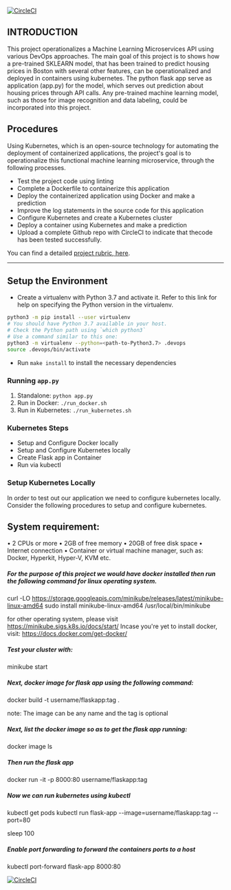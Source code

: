 [![CircleCI](https://dl.circleci.com/status-badge/img/gh/Blessing-AkP/DevOps_Microservices/tree/master.svg?style=svg)](https://dl.circleci.com/status-badge/redirect/gh/Blessing-AkP/DevOps_Microservices/tree/master)

## INTRODUCTION

This project operationalizes a Machine Learning Microservices API using various DevOps approaches.
The main goal of this project is to shows how a pre-trained SKLEARN model, that has been trained to predict housing prices in Boston with several other features, can be operationalized and deployed in containers using kubernetes. The python flask app serve as application (app.py) for the model, which serves out prediction about housing prices through API calls. Any pre-trained machine learning model, such as those for image recognition and data labeling, could be incorporated into this project.


## Procedures

Using Kubernetes, which is an open-source technology for automating the deployment of containerized applications, the project's goal is to operationalize this functional machine learning microservice, through the following processes.
* Test the project code using linting
* Complete a Dockerfile to containerize this application
* Deploy the containerized application using Docker and make a prediction
* Improve the log statements in the source code for this application
* Configure Kubernetes and create a Kubernetes cluster
* Deploy a container using Kubernetes and make a prediction
* Upload a complete Github repo with CircleCI to indicate that thecode has been tested successfully.

You can find a detailed [project rubric, here](https://review.udacity.com/#!/rubrics/2576/view).

---

## Setup the Environment

* Create a virtualenv with Python 3.7 and activate it. Refer to this link for help on specifying the Python version in the virtualenv. 
```bash
python3 -m pip install --user virtualenv
# You should have Python 3.7 available in your host. 
# Check the Python path using `which python3`
# Use a command similar to this one:
python3 -m virtualenv --python=<path-to-Python3.7> .devops
source .devops/bin/activate
```
* Run `make install` to install the necessary dependencies

### Running `app.py`

1. Standalone:  `python app.py`
2. Run in Docker:  `./run_docker.sh`
3. Run in Kubernetes:  `./run_kubernetes.sh`

### Kubernetes Steps

* Setup and Configure Docker locally
* Setup and Configure Kubernetes locally
* Create Flask app in Container
* Run via kubectl

### Setup Kubernetes Locally

In order to test out our application we need to configure kubernetes locally. Consider the following procedures to setup and configure kubernetes.

## System requirement:

•	2 CPUs or more
•	2GB of free memory
•	20GB of free disk space
•	Internet connection
•	Container or virtual machine manager, such as: Docker, Hyperkit, Hyper-V, KVM etc.

##### For the purpose of this project we would have docker installed then  *run the following command for linux operating system.*

curl -LO https://storage.googleapis.com/minikube/releases/latest/minikube-linux-amd64
sudo install minikube-linux-amd64 /usr/local/bin/minikube

for other operating system, please visit  https://minikube.sigs.k8s.io/docs/start/
Incase you're yet to install docker, visit: https://docs.docker.com/get-docker/

##### Test your cluster with: 
  minikube start

##### Next, docker image for flask app using the following command:
docker build -t username/flaskapp:tag .

note: The image can be any name and the tag is optional

##### Next, list the docker image so as to get the flask app running:
docker image ls

##### Then run the flask app
docker run -it -p 8000:80 username/flaskapp:tag

##### Now we can run kubernetes using kubectl

kubectl get pods
kubectl run flask-app --image=username/flaskapp:tag --port=80

sleep 100

##### Enable port forwarding to forward the containers ports to a host
kubectl port-forward flask-app 8000:80



[![CircleCI](https://dl.circleci.com/status-badge/img/gh/Blessing-AkP/DevOps_Microservices/tree/master.svg?style=svg)](https://dl.circleci.com/status-badge/redirect/gh/Blessing-AkP/DevOps_Microservices/tree/master)
